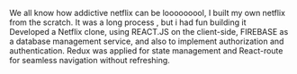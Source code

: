 We all know how addictive netflix can be looooooool, I built my own netflix from the scratch. It was a long process , but i had fun building it  
Developed a Netflix clone, using REACT.JS on the client-side, FIREBASE as a database management service,
and also to implement authorization and authentication.
Redux was applied for state management and React-route for seamless navigation without refreshing.
